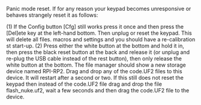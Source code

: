 Panic mode reset. If for any reason your keypad becomes unresponsive or behaves strangely reset it as follows:

(1) If the Config button [Cfg] still works press it once and then press the [Del]ete key at the left-hand bottom. Then unplug
    or reset the keypad. This will delete all files. macros and settings and you should have a re-calibration st start-up.
(2) Press either the white button at the bottom and hold it in, then press the black reset button at the back and release it 
    (or unplug and re-plug the USB cable instead of the rest button), then only release the white button at the bottom. The file
    manager should show a new storage device named RPI-RP2. Drag and drop any of the code.UF2 files to this device. It will 
    restart after a second or two. If this still does not reset the keypad then instead of the code.UF2 file drag and drop the
    file flash_nuke.uf2, wait a few seconds and then drag the code.UF2 file to the device.